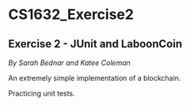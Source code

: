 # CS1632_Exercise2
## Exercise 2 - JUnit and LaboonCoin
*By Sarah Bednar and Katee Coleman*

An extremely simple implementation of a blockchain.

Practicing unit tests. 
